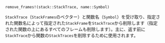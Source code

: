 ```
remove_frames!(stack::StackTrace, name::Symbol)
```

`StackTrace`（`StackFrames`のベクター）と関数名（`Symbol`）を受け取り、指定された関数名によって指定された`StackFrame`を`StackTrace`から削除します（指定された関数の上にあるすべてのフレームも削除します）。主に、返す前に`StackTrace`から関数の`StackTraces`を削除するために使用されます。
